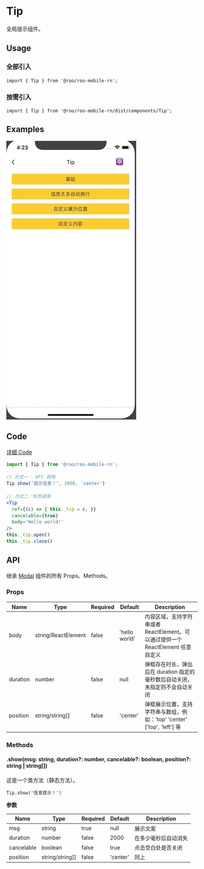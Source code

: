 # Tip

全局提示组件。

## Usage

### 全部引入
```
import { Tip } from '@roo/roo-mobile-rn';
```

### 按需引入
```
import { Tip } from '@roo/roo-mobile-rn/dist/components/Tip';
```

## Examples

![image](../images/Tip/1.gif)

## Code
[详细 Code](../../examples/Tip/index.tsx)

```jsx
import { Tip } from '@roo/roo-mobile-rn';

// 方式一： API 调用
Tip.show('提示信息！', 2000, 'center')

// 方式二：标签调用
<Tip
  ref={(c) => { this._tip = c; }}
  cancelable={true}
  body='Hello world!'
/>
this._tip.open()
this._tip.close()

```

## API

继承 [Modal](./Modal.md) 组件的所有 Props、Methods。

### Props

| Name | Type | Required | Default | Description |
| ---- | ---- | ---- | ---- | ---- |
| body | string/ReactElement | false | 'hello world' | 内容区域，支持字符串或者 ReactElement。可以通过提供一个 ReactElement 任意自定义  |
| duration | number | false | null | 弹框存在时长，弹出后在 duration 指定的毫秒数后自动关闭，未指定则不会自动关闭 |
| position | string/string[] | false | 'center' | 弹框展示位置，支持字符串与数组，例如：'top' 'center' ['top', 'left'] 等 |

### Methods

#### .show(msg: string, duration?: number, cancelable?: boolean, position?: string | string[])

这是一个类方法（静态方法）。

```
Tip.show('信息提示！')
```

**参数**

| Name | Type | Required | Default | Description |
| ---- | ---- | ---- | ---- | ---- |
| msg | string | true | null | 展示文案 |
| duration | number | false | 2000 | 在多少毫秒后自动消失 |
| cancelable | boolean | false | true | 点击空白处是否关闭 |
| position | string/string[] | false | 'center' | 同上 |
